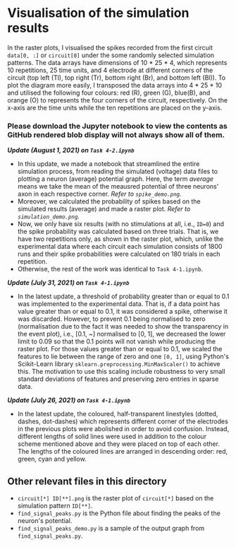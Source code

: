 # Visualisation of the simulation results


In the raster plots, I visualised the spikes recorded from the first circuit `data[0, :]` or `circuit[0]` under the some randomly selected simulation patterns. The data arrays have dimensions of 10 * 25 * 4, which represents 10 repetitions, 25 time units, and 4 electrode at different corners of the circuit (top left (Tl), top right (Tr), bottom right (Br), and bottom left (Bl)). To plot the diagram more easily, I transposed the data arrays into 4 * 25 * 10 and utilised the following four colours: red (R), green (G), blue(B), and orange (O) to represents the four corners of the circuit, respectively. On the x-axis are the time units while the ten repetitions are placed on the y-axis.

### Please download the Jupyter notebook to view the contents as GitHub rendered blob display will not always show all of them.

**_Update (August 1, 2021) on `Task 4-2.ipynb`_**
* In this update, we made a notebook that streamlined the entire simulation process, from reading the simulated (voltage) data files to plotting a neuron (average) potential graph. Here, the term *average* means we take the mean of the meausred potential of three neurons' axon in each respective corner. *Refer to `spike_demo.png`.*  
* Moreover, we calculated the probability of spikes based on the simulated results (average) and made a raster plot. *Refer to `simulation_demo.png`.*  
* Now, we only have six results (with no stimulations at all, i.e., `ID=0`) and the spike probability was calculated based on three trials. That is, we have two repetitions only, as shown in the raster plot, which, unlike the experimental data where each circuit each simulation consists of 1800 runs and their spike probabilities were calculated on 180 trials in each repetition.
* Otherwise, the rest of the work was identical to `Task 4-1.ipynb`.

**_Update (July 31, 2021) on `Task 4-1.ipynb`_**
* In the latest update, a threshold of probability greater than or equal to 0.1 was implemented to the experimental data. That is, if a data point has value greater than or equal to 0.1, it was considered a spike, otherwise it was discarded. However, to prevent 0.1 being normalised to zero (normalisation due to the fact it was needed to show the transparency in the event plot), i.e., [0.1, ~] normalised to [0, 1], we decreased the lower limit to 0.09 so that the 0.1 points will not vanish while producing the raster plot. For those values greater than or equal to 0.1, we scaled the features to lie between the range of zero and one `[0, 1]`, using Python's Scikit-Learn library `sklearn.preprocessing.MinMaxScaler()` to achieve this. The motivation to use this scaling include robustness to very small standard deviations of features and preserving zero entries in sparse data.

**_Update (July 26, 2021) on `Task 4-1.ipynb`_**
* In the latest update, the coloured, half-transparent linestyles (dotted, dashes, dot-dashes) which represents different corner of the electrodes in the previous plots were abolished in order to avoid confusion. Instead, different lengths of solid lines were used in addition to the colour scheme mentioned above and they were placed on top of each other. The lengths of the coloured lines are arranged in descending order: red, green, cyan and yellow. 

## Other relevant files in this directory
* `circuit[*] ID[**].png` is the raster plot of `circuit[*]` based on the simulation pattern `ID[**]`.
* `find_signal_peaks.py` is the Python file about finding the peaks of the neuron's potential.
* `find_signal_peaks_demo.py` is a sample of the output graph from `find_signal_peaks.py`.


